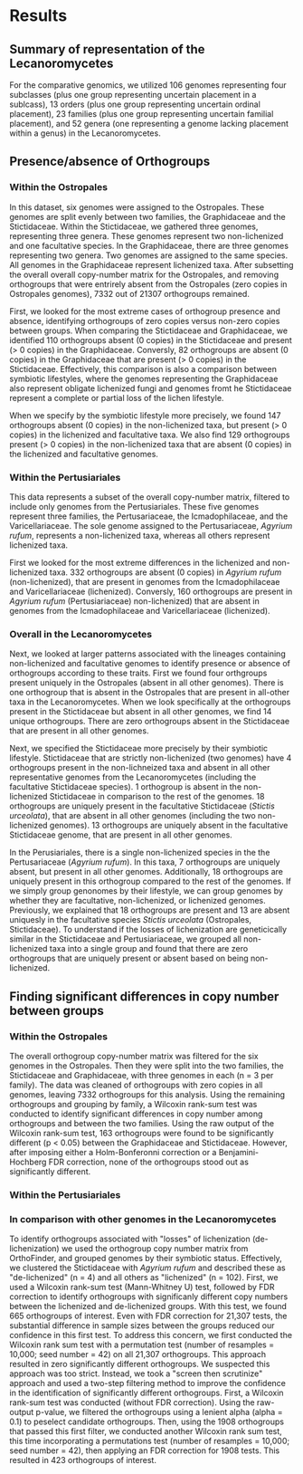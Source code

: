 # Results

## Summary of representation of the Lecanoromycetes

For the comparative genomics, we utilized 106 genomes representing four subclasses (plus one group representing uncertain placement in a sublcass), 13 orders (plus one group representing uncertain ordinal placement), 23 families (plus one group representing uncertain familial placement), and 52 genera (one representing a genome lacking placement within a genus) in the Lecanoromycetes.

## Presence/absence of Orthogroups 

### Within the Ostropales

In this dataset, six genomes were assigned to the Ostropales. These genomes are split evenly between two families, the Graphidaceae and the Stictidaceae. Within the Stictidaceae, we gathered three genomes, representing three genera. These genomes represent two non-lichenized and one facultative species. In the Graphidaceae, there are three genomes representing two genera. Two genomes are assigned to the same species. All genomes in the Graphidaceae represent lichenized taxa. After subsetting the overall overall copy-number matrix for the Ostropales, and removing orthogroups that were entrirely absent from the Ostropales (zero copies in Ostropales genomes), 7332 out of 21307 orthogroups remained. 

First, we looked for the most extreme cases of orthogroup presence and absence, identifying orthogroups of zero copies versus non-zero copies between groups. When comparing the Stictidaceae and Graphidaceae, we identified 110 orthogroups absent (0 copies) in the Stictidaceae and present (> 0 copies) in the Graphidaceae. Conversly, 82 orthogroups are absent (0 copies) in the Graphidaceae that are present (> 0 copies) in the Stictidaceae. Effectively, this comparison is also a comparison between symbiotic lifestyles, where the genomes representing the Graphidaceae also represent obligate lichenized fungi and genomes fromt he Stictidaceae represent a complete or partial loss of the lichen lifestyle.

When we specify by the symbiotic lifestyle more precisely, we found 147 orthogroups absent (0 copies) in the non-lichenized taxa, but present (> 0 copies) in the lichenized and facultative taxa. We also find 129 orthogroups present (> 0 copies) in the non-lichenized taxa that are absent (0 copies) in the lichenized and facultative genomes. 

### Within the Pertusiariales

This data represents a subset of the overall copy-number matrix, filtered to include only genomes from the Pertusiariales. These five genomes represent three families, the Pertusariaceae, the Icmadophilaceae, and the Varicellariaceae. The sole genome assigned to the Pertusariaceae, *Agyrium rufum*, represents a non-lichenized taxa, whereas all others represent lichenized taxa.

First we looked for the most extreme differences in the lichenized and non-lichenized taxa. 332 orthogroups are absent (0 copies) in *Agyrium rufum* (non-lichenized), that are present in genomes from the Icmadophilaceae and Varicellariaceae (lichenized). Conversly, 160 orthogroups are present in *Agyrium rufum* (Pertusiariaceae) non-lichenized) that are absent in genomes from the Icmadophilaceae and Varicellariaceae (lichenized).

### Overall in the Lecanoromycetes

Next, we looked at larger patterns associated with the lineages containing non-lichenized and facultative genomes to identify presence or absence of orthogroups according to these traits. First we found four orthgroups present uniquely in the Ostropales (absent in all other genomes). There is one orthogroup that is absent in the Ostropales that are present in all-other taxa in the Lecanoromycetes. When we look specifically at the orthogroups present in the Stictidaceae but absent in all other genomes, we find 14 unique orthogroups. There are zero orthogroups absent in the Stictidaceae that are present in all other genomes.

Next, we specified the Stictidaceae more precisely by their symbiotic lifestyle. Stictidaceae that are strictly non-lichenized (two genomes) have 4 orthogroups present in the non-lichneized taxa and absent in all other representative genomes from the Lecanoromycetes (including the facultative Stictidaceae species). 1 orthogroup is absent in the non-lichenized Stictidaceae in comparison to the rest of the genomes. 18 orthogroups are uniquely present in the facultative Stictidaceae (*Stictis urceolata*), that are absent in all other genomes (including the two non-lichenized genomes). 13 orthogroups are uniquely absent in the facultative Stictidaceae genome, that are present in all other genomes.

In the Perusiariales, there is a single non-lichenized species in the the Pertusariaceae (*Agyrium rufum*). In this taxa, 7 orthogroups are uniquely absent, but present in all other genomes. Additionally, 18 orthogroups are uniquely present in this orthogroup compared to the rest of the genomes. If we simply group genonomes by their lifestyle, we can group genomes by whether they are facultative, non-lichenized, or lichenized genomes. Previously, we explained that 18 orthogroups are present and 13 are absent uniquesly in the facultative species *Stictis urceolata* (Ostropales, Stictidaceae). To understand if the losses of lichenization are geneticically similar in the Stictidaceae and Pertusiariaceae, we grouped all non-lichenized taxa into a single group and found that there are zero orthogroups that are uniquely present or absent based on being non-lichenized.

## Finding significant differences in copy number between groups

### Within the Ostropales

The overall orthogroup copy-number matrix was filtered for the six genomes in the Ostropales. Then they were split into the two families, the Stictidaceae and Graphidaceae, with three genomes in each (n = 3 per family). The data was cleaned of orthogroups with zero copies in all genomes, leaving 7332 orthogroups for this analysis. Using the remaining orthogroups and grouping by family, a Wilcoxin rank-sum test was conducted to identify significant differences in copy number among orthogroups and between the two families. Using the raw output of the Wilcoxin rank-sum test, 163 orthogroups were found to be significantly different (p < 0.05) between the Graphidaceae and Stictidaceae. However, after imposing either a Holm-Bonferonni correction or a Benjamini-Hochberg FDR correction, none of the orthogroups stood out as significantly different.

### Within the Pertusiariales

### In comparison with other genomes in the Lecanoromycetes

To identify orthogroups associated with "losses" of lichenization (de-lichenization) we used the orthogroup copy number matrix from OrthoFinder, and grouped genomes by their symbiotic status. Effectively, we clustered the Stictidaceae with *Agyrium rufum* and described these as "de-lichenized" (n = 4) and all others as "lichenized" (n = 102). First, we used a Wilcoxin rank-sum test (Mann-Whitney U) test, followed by FDR correction to identify orthogroups with significanly different copy numbers between the lichenized and de-lichenized groups. With this test, we found 665 orthogroups of interest. Even with FDR correction for 21,307 tests, the substantial difference in sample sizes between the groups reduced our confidence in this first test. To address this concern, we first conducted the Wilcoxin rank sum test with a permutation test (number of resamples = 10,000; seed number = 42) on all 21,307 orthogroups. This approach resulted in zero significantly different orthogroups. We suspected this approach was too strict. Instead, we took a "screen then scrutinize" approach and used a two-step filtering method to improve the confidence in the identification of significantly different orthogroups. First, a Wilcoxin rank-sum test was conducted (without FDR correction). Using the raw-output p-value, we filtered the orthogroups using a lenient alpha (alpha = 0.1) to peselect candidate orthogroups. Then, using the 1908 orthogroups that passed this first filter, we conducted another Wilcoxin rank sum test, this time incorporating a permutations test (number of resamples = 10,000; seed number = 42), then applying an FDR correction for 1908 tests. This resulted in 423 orthogroups of interest.


